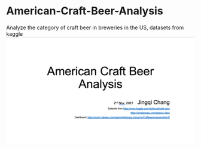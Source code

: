# American-Craft-Beer-Analysis
Analyze the category of craft beer in breweries in the US, datasets from kaggle
![image](https://github.com/JingqiChang/American-Craft-Beer-Analysis/blob/main/PPT/Screen%20Shot%202021-11-17%20at%205.51.14%20PM.png)
